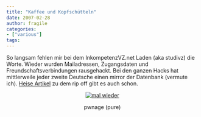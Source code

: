 ```yaml
---
title: "Kaffee und Kopfschütteln"
date: 2007-02-28
author: fragile
categories:
- ["various"]
tags:
---
```

So langsam fehlen mir bei dem InkompetenzVZ.net Laden (aka studivz) die Worte. Wieder wurden Mailadressen, Zugangsdaten und Freundschaftsverbindungen rausgehackt. Bei den ganzen Hacks hat mittlerweile jeder zweite Deutsche einen mirror der Datenbank (vermute ich). <a href="http://www.heise.de/newsticker/meldung/85970/from/rss09" title="heise artikel studivz hack" target="_blank">Heise Artikel</a> zu dem rip off gibt es auch schon.
<p align="center"><a href="/blog/wp-content/uploads/2007/02/studivz.jpg" title="mal wieder"><img src="/blog/wp-content/uploads/2007/02/studivz.jpg" alt="mal wieder" /></a></p>
<p align="center">pwnage (pure)</p>